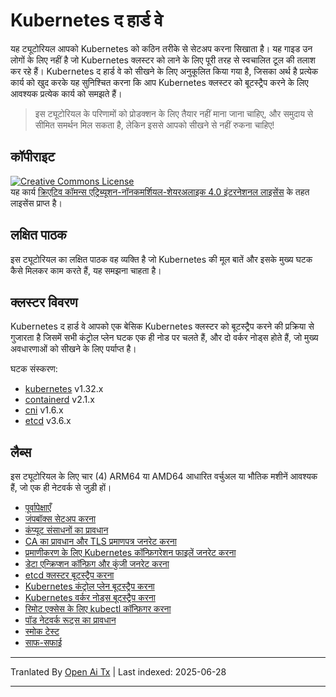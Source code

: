 # Kubernetes द हार्ड वे

यह ट्यूटोरियल आपको Kubernetes को कठिन तरीके से सेटअप करना सिखाता है। यह गाइड उन लोगों के लिए नहीं है जो Kubernetes क्लस्टर को लाने के लिए पूरी तरह से स्वचालित टूल की तलाश कर रहे हैं। Kubernetes द हार्ड वे को सीखने के लिए अनुकूलित किया गया है, जिसका अर्थ है प्रत्येक कार्य को खुद करके यह सुनिश्चित करना कि आप Kubernetes क्लस्टर को बूटस्ट्रैप करने के लिए आवश्यक प्रत्येक कार्य को समझते हैं।

> इस ट्यूटोरियल के परिणामों को प्रोडक्शन के लिए तैयार नहीं माना जाना चाहिए, और समुदाय से सीमित समर्थन मिल सकता है, लेकिन इससे आपको सीखने से नहीं रुकना चाहिए!

## कॉपीराइट

<a rel="license" href="http://creativecommons.org/licenses/by-nc-sa/4.0/"><img alt="Creative Commons License" style="border-width:0" src="https://i.creativecommons.org/l/by-nc-sa/4.0/88x31.png" /></a><br />यह कार्य <a rel="license" href="http://creativecommons.org/licenses/by-nc-sa/4.0/">क्रिएटिव कॉमन्स एट्रिब्यूशन-नॉनकमर्शियल-शेयरअलाइक 4.0 इंटरनेशनल लाइसेंस</a> के तहत लाइसेंस प्राप्त है।

## लक्षित पाठक

इस ट्यूटोरियल का लक्षित पाठक वह व्यक्ति है जो Kubernetes की मूल बातें और इसके मुख्य घटक कैसे मिलकर काम करते हैं, यह समझना चाहता है।

## क्लस्टर विवरण

Kubernetes द हार्ड वे आपको एक बेसिक Kubernetes क्लस्टर को बूटस्ट्रैप करने की प्रक्रिया से गुजारता है जिसमें सभी कंट्रोल प्लेन घटक एक ही नोड पर चलते हैं, और दो वर्कर नोड्स होते हैं, जो मुख्य अवधारणाओं को सीखने के लिए पर्याप्त है।

घटक संस्करण:

* [kubernetes](https://github.com/kubernetes/kubernetes) v1.32.x
* [containerd](https://github.com/containerd/containerd) v2.1.x
* [cni](https://github.com/containernetworking/cni) v1.6.x
* [etcd](https://github.com/etcd-io/etcd) v3.6.x

## लैब्स

इस ट्यूटोरियल के लिए चार (4) ARM64 या AMD64 आधारित वर्चुअल या भौतिक मशीनें आवश्यक हैं, जो एक ही नेटवर्क से जुड़ी हों।

* [पूर्वापेक्षाएँ](https://raw.githubusercontent.com/kelseyhightower/kubernetes-the-hard-way/master/docs/01-prerequisites.md)
* [जंपबॉक्स सेटअप करना](https://raw.githubusercontent.com/kelseyhightower/kubernetes-the-hard-way/master/docs/02-jumpbox.md)
* [कंप्यूट संसाधनों का प्रावधान](https://raw.githubusercontent.com/kelseyhightower/kubernetes-the-hard-way/master/docs/03-compute-resources.md)
* [CA का प्रावधान और TLS प्रमाणपत्र जनरेट करना](https://raw.githubusercontent.com/kelseyhightower/kubernetes-the-hard-way/master/docs/04-certificate-authority.md)
* [प्रमाणीकरण के लिए Kubernetes कॉन्फ़िगरेशन फाइलें जनरेट करना](https://raw.githubusercontent.com/kelseyhightower/kubernetes-the-hard-way/master/docs/05-kubernetes-configuration-files.md)
* [डेटा एन्क्रिप्शन कॉन्फ़िग और कुंजी जनरेट करना](https://raw.githubusercontent.com/kelseyhightower/kubernetes-the-hard-way/master/docs/06-data-encryption-keys.md)
* [etcd क्लस्टर बूटस्ट्रैप करना](https://raw.githubusercontent.com/kelseyhightower/kubernetes-the-hard-way/master/docs/07-bootstrapping-etcd.md)
* [Kubernetes कंट्रोल प्लेन बूटस्ट्रैप करना](https://raw.githubusercontent.com/kelseyhightower/kubernetes-the-hard-way/master/docs/08-bootstrapping-kubernetes-controllers.md)
* [Kubernetes वर्कर नोड्स बूटस्ट्रैप करना](https://raw.githubusercontent.com/kelseyhightower/kubernetes-the-hard-way/master/docs/09-bootstrapping-kubernetes-workers.md)
* [रिमोट एक्सेस के लिए kubectl कॉन्फ़िगर करना](https://raw.githubusercontent.com/kelseyhightower/kubernetes-the-hard-way/master/docs/10-configuring-kubectl.md)
* [पॉड नेटवर्क रूट्स का प्रावधान](https://raw.githubusercontent.com/kelseyhightower/kubernetes-the-hard-way/master/docs/11-pod-network-routes.md)
* [स्मोक टेस्ट](https://raw.githubusercontent.com/kelseyhightower/kubernetes-the-hard-way/master/docs/12-smoke-test.md)
* [साफ-सफाई](https://raw.githubusercontent.com/kelseyhightower/kubernetes-the-hard-way/master/docs/13-cleanup.md)

---

Tranlated By [Open Ai Tx](https://github.com/OpenAiTx/OpenAiTx) | Last indexed: 2025-06-28

---